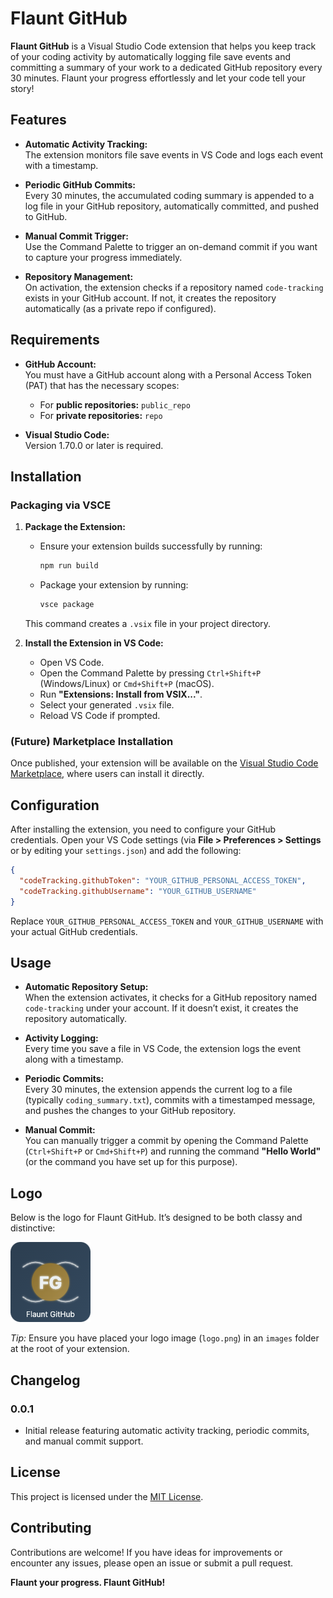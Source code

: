 # Flaunt GitHub

**Flaunt GitHub** is a Visual Studio Code extension that helps you keep track of your coding activity by automatically logging file save events and committing a summary of your work to a dedicated GitHub repository every 30 minutes. Flaunt your progress effortlessly and let your code tell your story!

## Features

- **Automatic Activity Tracking:**  
  The extension monitors file save events in VS Code and logs each event with a timestamp.

- **Periodic GitHub Commits:**  
  Every 30 minutes, the accumulated coding summary is appended to a log file in your GitHub repository, automatically committed, and pushed to GitHub.

- **Manual Commit Trigger:**  
  Use the Command Palette to trigger an on-demand commit if you want to capture your progress immediately.

- **Repository Management:**  
  On activation, the extension checks if a repository named `code-tracking` exists in your GitHub account. If not, it creates the repository automatically (as a private repo if configured).

## Requirements

- **GitHub Account:**  
  You must have a GitHub account along with a Personal Access Token (PAT) that has the necessary scopes:
  - For **public repositories:** `public_repo`
  - For **private repositories:** `repo`

- **Visual Studio Code:**  
  Version 1.70.0 or later is required.

## Installation

### Packaging via VSCE

1. **Package the Extension:**
   - Ensure your extension builds successfully by running:
     ```bash
     npm run build
     ```
   - Package your extension by running:
     ```bash
     vsce package
     ```
   This command creates a `.vsix` file in your project directory.

2. **Install the Extension in VS Code:**
   - Open VS Code.
   - Open the Command Palette by pressing `Ctrl+Shift+P` (Windows/Linux) or `Cmd+Shift+P` (macOS).
   - Run **"Extensions: Install from VSIX..."**.
   - Select your generated `.vsix` file.
   - Reload VS Code if prompted.

### (Future) Marketplace Installation

Once published, your extension will be available on the [Visual Studio Code Marketplace](https://marketplace.visualstudio.com/), where users can install it directly.

## Configuration

After installing the extension, you need to configure your GitHub credentials. Open your VS Code settings (via **File > Preferences > Settings** or by editing your `settings.json`) and add the following:

```json
{
  "codeTracking.githubToken": "YOUR_GITHUB_PERSONAL_ACCESS_TOKEN",
  "codeTracking.githubUsername": "YOUR_GITHUB_USERNAME"
}
```

Replace `YOUR_GITHUB_PERSONAL_ACCESS_TOKEN` and `YOUR_GITHUB_USERNAME` with your actual GitHub credentials.

## Usage

- **Automatic Repository Setup:**  
  When the extension activates, it checks for a GitHub repository named `code-tracking` under your account. If it doesn’t exist, it creates the repository automatically.

- **Activity Logging:**  
  Every time you save a file in VS Code, the extension logs the event along with a timestamp.

- **Periodic Commits:**  
  Every 30 minutes, the extension appends the current log to a file (typically `coding_summary.txt`), commits with a timestamped message, and pushes the changes to your GitHub repository.

- **Manual Commit:**  
  You can manually trigger a commit by opening the Command Palette (`Ctrl+Shift+P` or `Cmd+Shift+P`) and running the command **"Hello World"** (or the command you have set up for this purpose).

## Logo

Below is the logo for Flaunt GitHub. It’s designed to be both classy and distinctive:

![Flaunt GitHub Logo](images/logo.png)

*Tip:* Ensure you have placed your logo image (`logo.png`) in an `images` folder at the root of your extension.

## Changelog

### 0.0.1
- Initial release featuring automatic activity tracking, periodic commits, and manual commit support.

## License

This project is licensed under the [MIT License](LICENSE).

## Contributing

Contributions are welcome! If you have ideas for improvements or encounter any issues, please open an issue or submit a pull request.

**Flaunt your progress. Flaunt GitHub!**
